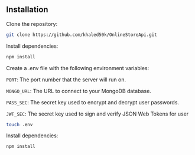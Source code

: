 
## Installation

Clone the repository:

```bash
git clone https://github.com/khaled50k/OnlineStoreApi.git
```
Install dependencies: 

```bash
npm install
```
    
Create a .env file with the following environment variables: 

`PORT`: The port number that the server will run on.

`MONGO_URL`: The URL to connect to your MongoDB database.

`PASS_SEC`: The secret key used to encrypt and decrypt user passwords.

`JWT_SEC`: The secret key used to sign and verify JSON Web Tokens for user 

```bash
touch .env
```
   
   
 Install dependencies: 

```bash
npm install
```
